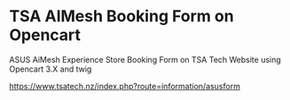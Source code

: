 # TSA AIMesh Booking Form on Opencart

ASUS AiMesh Experience Store Booking Form on TSA Tech Website using Opencart 3.X and twig

https://www.tsatech.nz/index.php?route=information/asusform
